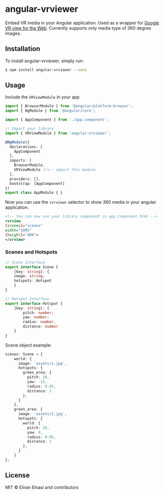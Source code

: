 # angular-vrviewer
Embed VR media in your Angular application. Used as a wrapper for [Google VR view for the Web](https://github.com/googlevr/vrview).
Currently supports only media type of 360 degree images.

## Installation

To install angular-vrviewer, simply run:

```bash
$ npm install angular-vrviewer --save
```

## Usage

Include the `VRViewModule` in your app

```typescript
import { BrowserModule } from '@angular/platform-browser';
import { NgModule } from '@angular/core';

import { AppComponent } from './app.component';

// Import your library
import { VRViewModule } from 'angular-vrviewer';

@NgModule({
  declarations: [
    AppComponent
  ],
  imports: [
    BrowserModule,
    VRViewModule //<-- import this module
  ],
  providers: [],
  bootstrap: [AppComponent]
})
export class AppModule { }
```
Now you can use the `<vrview>` selector to show 360 media in your angular application.

```xml
<!-- You can now use your library component in app.component.html -->
<vrview
[scenes]="scenes"
width="100%"
[height]="400">
</vrview>
```

### Scenes and Hotspots
```typescript
// Scene interface
export interface Scene {
	[key: string]: {
	image: string;
	hotspots: Hotspot
	}
}

// Hotspot Interface
export interface Hotspot {
	[key: string]: {
		pitch: number;
		yaw: number;
		radius: number,
		distance: number
	}
}
```

Scene object example:

```typescript
scenes: Scene = {
    world: {
      image: 'assets/1.jpg',
      hotspots: {
        green_area: {
          pitch: 10,
          yaw: -15,
          radius: 0.05,
          distance: 1
        },
      }
    },
    green_area: {
      image: 'assets/2.jpg',
      hotspots: {
        world: {
          pitch: 20,
          yaw: 0,
          radius: 0.05,
          distance: 1
        },
      }
    }
};
```


## License

MIT © Eliran Elnasi and contributors
